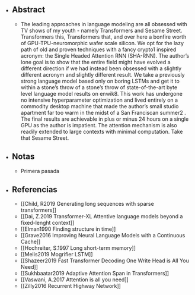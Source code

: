   * ## Abstract
    * The leading approaches in language modeling are all obsessed with TV shows of my youth - namely Transformers and Sesame Street. Transformers this, Transformers that, and over here a bonfire worth of GPU-TPU-neuromorphic wafer scale silicon. We opt for the lazy path of old and proven techniques with a fancy crypto1 inspired acronym: the Single Headed Attention RNN (SHA-RNN). The author’s lone goal is to show that the entire field might have evolved a different direction if we had instead been obsessed with a slightly different acronym and slightly different result. We take a previously strong language model based only on boring LSTMs and get it to within a stone’s throw of a stone’s throw of state-of-the-art byte level language model results on enwik8. This work has undergone no intensive hyperparameter optimization and lived entirely on a commodity desktop machine that made the author’s small studio apartment far too warm in the midst of a San Franciscan summer2 . The final results are achievable in plus or minus 24 hours on a single GPU as the author is impatient. The attention mechanism is also readily extended to large contexts with minimal computation. Take that Sesame Street.


  * ## Notas
    * Primera pasada

  * ## Referencias
    * [[Child, R2019 Generating long sequences with sparse transformers]]
    * [[Dai, Z.2019 Transformer-XL Attentive language models beyond a fixed-lenght context]]
    * [[Elman1990 Finding structure in time]]
    * [[Grave2016 Improving Neural Language Models with a Continuous Cache]]
    * [[Hochreiter, S.1997 Long short-term memory]]
    * [[Melis2019 Mogrifier LSTM]]
    * [[Shazeer2019 Fast Transformer Decoding One Write Head is All You Need]]
    * [[Sukhbaatar2019 Adaptive Attention Span in Transformers]]
    * [[Vaswani, A.2017 Attention is all you need]]
    * [[Zilly2016 Recurrent Highway Network]]